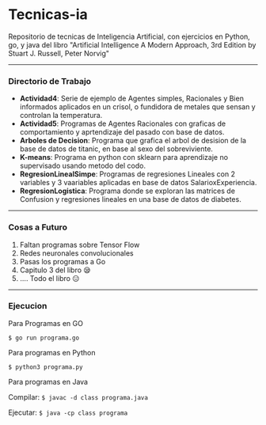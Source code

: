 # Tecnicas-ia

Repositorio de tecnicas de Inteligencia Artificial, con ejercicios en Python, go, y java del libro "Artificial Intelligence A Modern Approach, 3rd Edition by Stuart J. Russell, Peter Norvig"

---

### Directorio de Trabajo

* **Actividad4**: Serie de ejemplo de Agentes simples, Racionales y Bien informados aplicados en un crisol, o fundidora de metales que sensan y controlan la temperatura.
* **Actividad5**: Programas de Agentes Racionales con graficas de comportamiento y aprtendizaje del pasado con base de datos.
* **Arboles de Decision**: Programa que grafica el arbol de desision de la base de datos de titanic, en base al sexo del sobreviviente.
* **K-means**: Programa en python con sklearn para aprendizaje no supervisado usando metodo del codo.
* **RegresionLinealSimpe**: Programas de regresiones Lineales con 2 variables y 3 vaariables aplicadas en base de datos SalarioxExperiencia.
* **RegresionLogistica**: Programa donde se exploran las matrices de Confusion y regresiones lineales en una base de datos de diabetes.

---

### Cosas a Futuro

1. Faltan programas sobre Tensor Flow
2. Redes neuronales convolucionales
3. Pasas los programas a Go
4. Capitulo 3 del libro :sleepy:
5. .... Todo el libro :expressionless:

---

### Ejecucion

Para Programas en GO

`$ go run programa.go`

Para programas en Python

`$ python3 programa.py`

Para programas en Java

Compilar: `$ javac -d class programa.java`

Ejecutar: `$ java -cp class programa`
